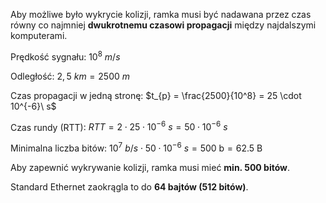 Aby możliwe było wykrycie kolizji, ramka musi być nadawana przez czas równy co najmniej **dwukrotnemu czasowi propagacji**  między najdalszymi komputerami.

Prędkość sygnału: $10^8\ m/s$

Odległość: $2,5\  km = 2500\ m$

Czas propagacji w jedną stronę: $t_{p} = \frac{2500}{10^8} = 25 \cdot 10^{-6}\ s$

Czas rundy (RTT): $RTT = 2 \cdot 25 \cdot 10^{-6}\ s = 50 \cdot 10^{-6}\ s$

Minimalna liczba bitów: $10^7\ b/s \cdot 50 \cdot 10^{-6}\ s = 500\ \text{b} = 62.5\ \text{B}$

Aby zapewnić wykrywanie kolizji, ramka musi mieć **min. 500 bitów**.

Standard Ethernet zaokrągla to do **64 bajtów (512 bitów)**.

